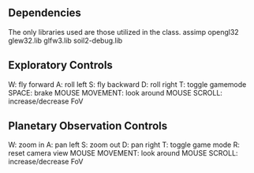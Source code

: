 ## Dependencies
The only libraries used are those utilized in the class.
assimp
opengl32
glew32.lib
glfw3.lib
soil2-debug.lib

## Exploratory Controls
W: fly forward
A: roll left
S: fly backward
D: roll  right
T: toggle gamemode
SPACE: brake
MOUSE MOVEMENT: look around
MOUSE SCROLL: increase/decrease FoV

## Planetary Observation Controls
W: zoom in
A: pan left
S: zoom out
D: pan right
T: toggle game mode
R: reset camera view
MOUSE MOVEMENT: look around
MOUSE SCROLL: increase/decrease FoV


